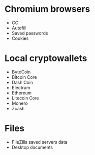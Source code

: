 # Chromium browsers
- CC
- Autofill
- Saved passwords
- Cookies
# Local cryptowallets
- ByteCoin
- Bitcoin Core
- Dash Coin
- Electrum
- Ethereum
- Litecoin Core
- Monero
- Zcash
# Files
- FileZilla saved servers data
- Desktop documents
